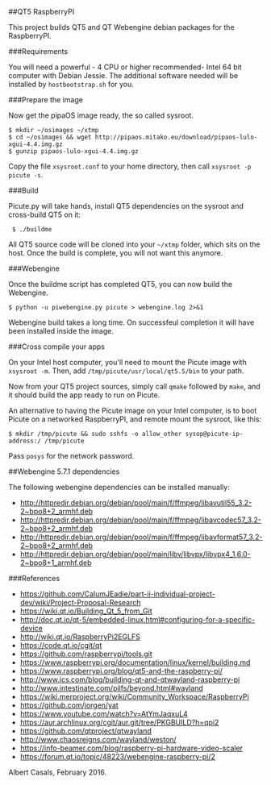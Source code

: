 ##QT5 RaspberryPI

This project builds QT5 and QT Webengine debian packages for the RaspberryPI.

###Requirements

You will need a powerful - 4 CPU or higher recommended-  Intel 64 bit computer with Debian Jessie.
The additional software needed will be installed by `hostbootstrap.sh` for you.

###Prepare the image

Now get the pipaOS image ready, the so called sysroot.

```
$ mkdir ~/osimages ~/xtmp
$ cd ~/osimages && wget http://pipaos.mitako.eu/download/pipaos-lulo-xgui-4.4.img.gz
$ gunzip pipaos-lulo-xgui-4.4.img.gz
```

Copy the file `xsysroot.conf` to your home directory, then call `xsysroot -p picute -s`.

###Build

Picute.py will take hands, install QT5 dependencies on the sysroot and cross-build QT5 on it:

```
 $ ./buildme
```

All QT5 source code will be cloned into your `~/xtmp` folder, which sits on the host.
Once the build is complete, you will not want this anymore.

###Webengine

Once the buildme script has completed QT5, you can now build the Webengine.

```
$ python -u piwebengine.py picute > webengine.log 2>&1
```

Webengine build takes a long time. On successfeul completion it will have been installed inside the image.

###Cross compile your apps

On your Intel host computer, you'll need to mount the Picute image with `xsysroot -m`.
Then, add `/tmp/picute/usr/local/qt5.5/bin` to your path.

Now from your QT5 project sources, simply call `qmake` followed by `make`,
and it should build the app ready to run on Picute.

An alternative to having the Picute image on your Intel computer,
is to boot Picute on a networked RaspberryPI, and remote mount the sysroot, like this:

`
 $ mkdir /tmp/picute && sudo sshfs -o allow_other sysop@picute-ip-address:/ /tmp/picute
`

Pass `posys` for the network password.

##Webengine 5.7.1 dependencies

The following webengine dependencies can be installed manually:

 * http://httpredir.debian.org/debian/pool/main/f/ffmpeg/libavutil55_3.2-2~bpo8+2_armhf.deb
 * http://httpredir.debian.org/debian/pool/main/f/ffmpeg/libavcodec57_3.2-2~bpo8+2_armhf.deb
 * http://httpredir.debian.org/debian/pool/main/f/ffmpeg/libavformat57_3.2-2~bpo8+2_armhf.deb
 * http://httpredir.debian.org/debian/pool/main/libv/libvpx/libvpx4_1.6.0-2~bpo8+1_armhf.deb

###References

 * https://github.com/CalumJEadie/part-ii-individual-project-dev/wiki/Project-Proposal-Research
 * https://wiki.qt.io/Building_Qt_5_from_Git
 * http://doc.qt.io/qt-5/embedded-linux.html#configuring-for-a-specific-device
 * http://wiki.qt.io/RaspberryPi2EGLFS
 * https://code.qt.io/cgit/qt
 * https://github.com/raspberrypi/tools.git
 * https://www.raspberrypi.org/documentation/linux/kernel/building.md
 * https://www.raspberrypi.org/blog/qt5-and-the-raspberry-pi/
 * http://www.ics.com/blog/building-qt-and-qtwayland-raspberry-pi
 * http://www.intestinate.com/pilfs/beyond.html#wayland
 * https://wiki.merproject.org/wiki/Community_Workspace/RaspberryPi
 * https://github.com/jorgen/yat
 * https://www.youtube.com/watch?v=AtYmJaqxuL4
 * https://aur.archlinux.org/cgit/aur.git/tree/PKGBUILD?h=qpi2
 * https://github.com/qtproject/qtwayland
 * http://www.chaosreigns.com/wayland/weston/
 * https://info-beamer.com/blog/raspberry-pi-hardware-video-scaler
 * https://forum.qt.io/topic/48223/webengine-raspberry-pi/2

Albert Casals, February 2016.
